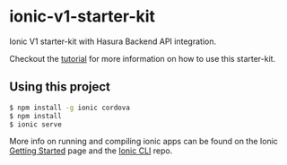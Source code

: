 ionic-v1-starter-kit
====================

Ionic V1 starter-kit with Hasura Backend API integration.

Checkout the [tutorial](https://docs.hasura.io/0.14/tutorials/ionic-v1-starter-kit-with-hasura-js-sdk.html) for more information on how to use this starter-kit.

## Using this project

```bash
$ npm install -g ionic cordova
$ npm install
$ ionic serve
```

More info on running and compiling ionic apps can be found on the Ionic [Getting Started](https://ionicframework.com/getting-started) page and the [Ionic CLI](https://github.com/ionic-team/ionic-cli) repo.

